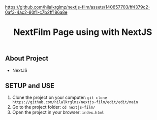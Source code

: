 


https://github.com/hilalkrglmz/nextjs-film/assets/140657703/ff4379c2-0af3-4ac2-80f1-c7b2ff186a8e



<!DOCTYPE html>
<html lang="en">
<head>
    <meta charset="UTF-8">
    <meta name="viewport" content="width=device-width, initial-scale=1.0">
</head>
<body>
    <header>
        <h1>NextFilm Page using with NextJS</h1>
    </header>
    <div class="container">
        <h2>About Project</h2>
            <ul>
                <li>NextJS</li>
                </ul>
            <h2>SETUP and USE</h2>
        <ol>
            <li>Clone the project on your computer: <code>git clone https://github.com/hilalkrglmz/nextjs-film/edit/edit/main</code></li>
            <li>Go to the project folder: <code>cd nextjs-film/</code></li>
            <li>Open the project in your browser: <code>index.html</code></li>
        </ol>
    </div>
</body>
</html>
